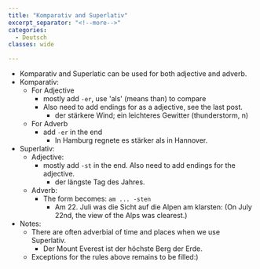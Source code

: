 ```yaml
---
title: "Komparativ and Superlativ"
excerpt_separator: "<!--more-->"
categories:
  - Deutsch
classes: wide

---
```


- Komparativ and Superlatic can be used for both adjective and adverb.
- Komparativ:
  - For Adjective
    - mostly add `-er`, use 'als' (means than) to compare
    - Also need to add endings for as a adjective, see the last post.
      - der stärkere Wind; ein leichteres Gewitter (thunderstorm, n)
  - For Adverb
    - add `-er` in the end
      - In Hamburg regnete es stärker als in Hannover.
- Superlativ:
  - Adjective:
    - mostly add `-st` in the end. Also need to add endings for the adjective.
      - der längste Tag des Jahres.
  - Adverb:
    - The form becomes: `am ... -sten`
      - Am 22. Juli was die Sicht auf die Alpen am klarsten: (On July 22nd, the view of the Alps was clearest.)
- Notes:
  - There are often adverbial of time and places when we use Superlativ.
    - Der Mount Everest ist der höchste Berg der Erde.
  - Exceptions for the rules above remains to be filled:)






